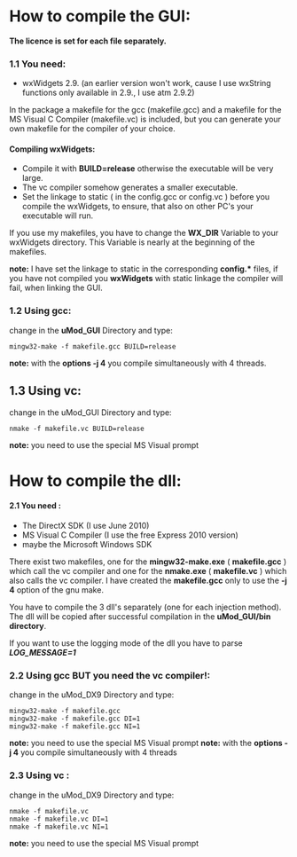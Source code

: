 


# How to compile the GUI:

**The licence is set for each file separately.**

### 1.1 You need:
- wxWidgets 2.9. (an earlier version won't work, cause I use wxString functions only available in 2.9., I use atm 2.9.2)

In the package a makefile for the gcc (makefile.gcc) and a makefile for the MS Visual C Compiler (makefile.vc) is included, but you can generate your own makefile for the compiler of your choice.

#### Compiling wxWidgets:
- Compile it with **BUILD=release** otherwise the executable will be very large.
- The vc compiler somehow generates a smaller executable.
- Set the linkage to static ( in the config.gcc or config.vc ) before you compile the wxWidgets, to ensure, that also on other PC's your executable will run.

If you use my makefiles, you have to change the **WX_DIR** Variable to your wxWidgets directory. This Variable is nearly at the beginning of the makefiles.

__note:__ I have set the linkage to static in the corresponding __config.*__ files, if you have not compiled you **wxWidgets** with static linkage the compiler will fail, when linking the GUI.

### 1.2 Using gcc:
change in the __uMod_GUI__ Directory and type:

    mingw32-make -f makefile.gcc BUILD=release

__note:__ with the **options -j 4** you compile simultaneously with 4 threads.


## 1.3 Using vc:
change in the uMod_GUI Directory and type:

    nmake -f makefile.vc BUILD=release

__note:__ you need to use the special MS Visual prompt


# How to compile the dll:

#### 2.1 You need :

- The DirectX SDK (I use June 2010)
- MS Visual C Compiler (I use the free Express 2010 version)
- maybe the Microsoft Windows SDK

There exist two makefiles, one for the **mingw32-make.exe** ( **makefile.gcc** ) which call the vc compiler and one for the **nmake.exe** ( **makefile.vc** ) which also calls the vc compiler. I have created the **makefile.gcc** only to use the **-j 4** option of the gnu make.

You have to compile the 3 dll's separately (one for each injection method). The dll will be copied after successful compilation in the __uMod_GUI/bin directory__.

If you want to use the logging mode of the dll you have to parse ***LOG_MESSAGE=1***


### 2.2 Using gcc  **BUT you need the vc compiler!**:

change in the uMod_DX9 Directory and type:

    mingw32-make -f makefile.gcc 
    mingw32-make -f makefile.gcc DI=1
    mingw32-make -f makefile.gcc NI=1

__note:__ you need to use the special MS Visual prompt
__note:__ with the **options -j 4** you compile simultaneously with 4 threads


### 2.3 Using vc :
change in the uMod_DX9 Directory and type:

    nmake -f makefile.vc 
    nmake -f makefile.vc DI=1
    nmake -f makefile.vc NI=1

__note:__ you need to use the special MS Visual prompt
